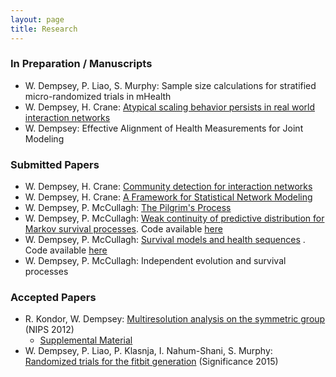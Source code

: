 ```yaml
---
layout: page
title: Research
---
```


### In Preparation / Manuscripts

-  W. Dempsey, P. Liao, S. Murphy: Sample size calculations for stratified micro-randomized trials in mHealth
-  W. Dempsey, H. Crane: [Atypical scaling behavior persists in real world interaction networks](http://arxiv.org/abs/1509.08184)
-  W. Dempsey: Effective Alignment of Health Measurements for Joint Modeling

### Submitted Papers

-  W. Dempsey, H. Crane: [Community detection for interaction networks](http://arxiv.org/abs/1509.09254)
-  W. Dempsey, H. Crane: [A Framework for Statistical Network Modeling](http://arxiv.org/abs/1509.08185)
-  W. Dempsey, P. McCullagh: [The Pilgrim's Process](http://arxiv.org/abs/1412.1490)
-  W. Dempsey, P. McCullagh: [Weak continuity of predictive distribution for Markov survival processes](http://arxiv.org/abs/1411.5715). Code available [here](https://github.com/wdempsey/markov_survival)
-  W. Dempsey, P. McCullagh: [Survival models and health sequences](http://arxiv.org/abs/1301.2699) . Code available [here](https://github.com/wdempsey/revival_paper)
-  W. Dempsey, P. McCullagh: Independent evolution and survival processes

### Accepted Papers

-  R. Kondor, W. Dempsey: [Multiresolution analysis on the symmetric group](http://galton.uchicago.edu/~wdempsey/research_papers/multiresolutionSn.body.pdf) (NIPS 2012)
    - [Supplemental Material](http://galton.uchicago.edu/~wdempsey/research_papers/multiresolutionSn.supp.pdf)
-  W. Dempsey, P. Liao, P. Klasnja, I. Nahum-Shani, S. Murphy: [Randomized trials for the fitbit generation](http://onlinelibrary.wiley.com/doi/10.1111/j.1740-9713.2015.00863.x/abstract) (Significance 2015)
